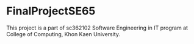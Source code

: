 # FinalProjectSE65

This project is a part of sc362102 Software Engineering in IT program at College of Computing, Khon Kaen University.
